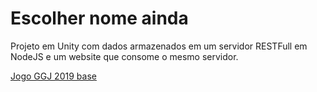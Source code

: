 # Escolher nome ainda
Projeto em Unity com dados armazenados em um servidor RESTFull em NodeJS e um website que consome o mesmo servidor.

[Jogo GGJ 2019 base](https://globalgamejam.org/2019/games/homeland-1)

